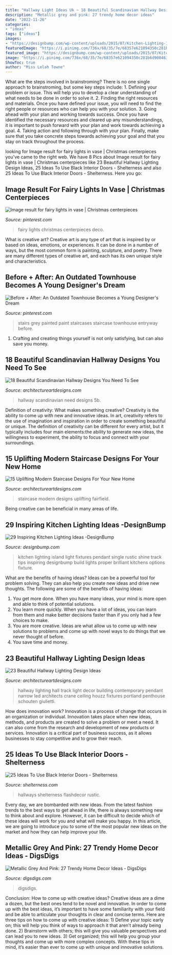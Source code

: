 ```yaml
---
title: "Hallway Light Ideas Uk ~ 18 Beautiful Scandinavian Hallway Designs You Need To See"
description: "Metallic grey and pink: 27 trendy home decor ideas"
date: "2022-11-26"
categories:
- "ideas"
tags: ["ideas"]
images:
- "https://designbump.com/wp-content/uploads/2015/07/Kitchen-Lighting-Ideas-Galley.jpg"
featuredImage: "https://i.pinimg.com/736x/68/35/7e/68357e621094350c281b6d900463075c.jpg"
featured_image: "https://designbump.com/wp-content/uploads/2015/07/Kitchen-Lighting-Ideas-Galley.jpg"
image: "https://i.pinimg.com/736x/68/35/7e/68357e621094350c281b6d900463075c.jpg"
ShowToc: true
author: "Miss Lelah Towne"
---
```



What are the steps involved in brainstroming?
There is no one single approach to brainstroming, but some key steps include: 1. Defining your problem or issue. This will help you to develop a clear understanding of what needs to be done in order to solve it. 2. Finding the right resources and materials. Once you have defined your issue, you will need to find the right people or resources who can help you with your solution. 3. Going ahead with your plan and working towards success. Once you have identified the necessary resources and cleared up any misunderstandings, it is important to push forward with your plan and work towards achieving a goal. 4. Taking action and following through with your plan. Finally, make sure that you take concrete steps towards achieving your goal and that you stay on track throughout the process.

	

		
looking for Image result for fairy lights in vase | Christmas centerpieces you've came to the right web. We have 8 Pics about Image result for fairy lights in vase | Christmas centerpieces like 23 Beautiful Hallway Lighting Design Ideas, 25 Ideas To Use Black Interior Doors - Shelterness and also 25 Ideas To Use Black Interior Doors - Shelterness. Here you go:
		
    
## Image Result For Fairy Lights In Vase | Christmas Centerpieces

<img loading=lazy src="https://i.pinimg.com/736x/68/35/7e/68357e621094350c281b6d900463075c.jpg" onerror="this.onerror=null;this.src='https://tse4.mm.bing.net/th?id=OIP.t-IZS3_w9Qw9okEs0VejCgAAAA&amp;pid=15.1';" alt="Image result for fairy lights in vase | Christmas centerpieces">

_Source: pinterest.com_

>fairy lights christmas centerpieces deco. 

	

What is creative art?
Creative art is any type of art that is inspired by or based on ideas, emotions, or experiences. It can be done in a number of ways, but the most common form is painting, sculpture, and poetry. There are many different types of creative art, and each has its own unique style and characteristics.

    
## Before + After: An Outdated Townhouse Becomes A Young Designer&#039;s Dream

<img loading=lazy src="https://i.pinimg.com/736x/31/c4/db/31c4dbbda01c917952234c9f5df6f1c9--paint-stairs-grey-painted-stairs.jpg" onerror="this.onerror=null;this.src='https://tse2.mm.bing.net/th?id=OIP.ehz0g-QCPn33oO9bZnE3ogHaLH&amp;pid=15.1';" alt="Before + After: An Outdated Townhouse Becomes a Young Designer&#039;s Dream">

_Source: pinterest.com_

>stairs grey painted paint staircases staircase townhouse entryway before. 

	

1. Crafting and creating things yourself is not only satisfying, but can also save you money.

    
## 18 Beautiful Scandinavian Hallway Designs You Need To See

<img loading=lazy src="https://www.architectureartdesigns.com/wp-content/uploads/2018/09/20-Beautiful-Scandinavian-Hallway-Designs-You-Need-To-See-4.jpg" onerror="this.onerror=null;this.src='https://tse1.mm.bing.net/th?id=OIP.pxdgOb-Ro1X9LlgdPP-vxgHaLH&amp;pid=15.1';" alt="18 Beautiful Scandinavian Hallway Designs You Need To See">

_Source: architectureartdesigns.com_

>hallway scandinavian need designs 5b. 

	

Definition of creativity: What makes something creative?
Creativity is the ability to come up with new and innovative ideas. In art, creativity refers to the use of imagination and inspiration in order to create something beautiful or unique. The definition of creativity can be different for every artist, but it typically includes four main elements:the ability to generate new ideas, the willingness to experiment, the ability to focus and connect with your surroundings.

    
## 15 Uplifting Modern Staircase Designs For Your New Home

<img loading=lazy src="https://www.architectureartdesigns.com/wp-content/uploads/2014/09/15-Uplifting-Modern-Staircase-Designs-For-Your-New-Home-4.jpg" onerror="this.onerror=null;this.src='https://tse4.mm.bing.net/th?id=OIP.XBZULRRNDba_sjimU2Tu0AHaLo&amp;pid=15.1';" alt="15 Uplifting Modern Staircase Designs For Your New Home">

_Source: architectureartdesigns.com_

>staircase modern designs uplifting fairfield. 

	

Being creative can be beneficial in many areas of life.

    
## 29 Inspiring Kitchen Lighting Ideas -DesignBump

<img loading=lazy src="https://designbump.com/wp-content/uploads/2015/07/Kitchen-Lighting-Ideas-Galley.jpg" onerror="this.onerror=null;this.src='https://tse3.mm.bing.net/th?id=OIP.Qwfg1oEvsWThUMMV8i21dgHaE8&amp;pid=15.1';" alt="29 Inspiring Kitchen Lighting Ideas -DesignBump">

_Source: designbump.com_

>kitchen lighting island light fixtures pendant single rustic shine track tips inspiring designbump build lights proper brilliant kitchens options fixture. 

	

What are the benefits of having ideas?
Ideas can be a powerful tool for problem solving. They can also help you create new ideas and drive new thoughts. The following are some of the benefits of having ideas: 
1. You get more done. When you have many ideas, your mind is more open and able to think of potential solutions. 
2. You learn more quickly. When you have a lot of ideas, you can learn from them and make better decisions faster than if you only had a few choices to make. 
3. You are more creative. Ideas are what allow us to come up with new solutions to problems and come up with novel ways to do things that we never thought of before. 
4. You save time and money.

    
## 23 Beautiful Hallway Lighting Design Ideas

<img loading=lazy src="https://www.architectureartdesigns.com/wp-content/uploads/2013/12/1837.jpg" onerror="this.onerror=null;this.src='https://tse1.mm.bing.net/th?id=OIP.WJqbEptuMYa5GNWuRo0N1wHaLV&amp;pid=15.1';" alt="23 Beautiful Hallway Lighting Design Ideas">

_Source: architectureartdesigns.com_

>hallway lighting hall track light decor building contemporary pendant narrow led architects crane ceiling houzz fixtures portland penthouse schouten giulietti. 

	

How does innovation work?
Innovation is a process of change that occurs in an organization or individual. Innovation takes place when new ideas, methods, and products are created to solve a problem or meet a need. It can also come from the research and development of new products or services. Innovation is a critical part of business success, as it allows businesses to stay competitive and to grow their reach.

    
## 25 Ideas To Use Black Interior Doors - Shelterness

<img loading=lazy src="https://i.shelterness.com/black-interior-doors-19.jpeg" onerror="this.onerror=null;this.src='https://tse1.mm.bing.net/th?id=OIP.MekvCWQVv1cm8Q2iHiUQLAAAAA&amp;pid=15.1';" alt="25 Ideas To Use Black Interior Doors - Shelterness">

_Source: shelterness.com_

>hallways shelterness flashdecor rustic. 

	

Every day, we are bombarded with new ideas. From the latest fashion trends to the best ways to get ahead in life, there is always something new to think about and explore. However, it can be difficult to decide which of these ideas will work for you and what will make you happy. In this article, we are going to introduce you to some of the most popular new ideas on the market and how they can help improve your life.

    
## Metallic Grey And Pink: 27 Trendy Home Decor Ideas - DigsDigs

<img loading=lazy src="https://www.digsdigs.com/photos/metallic-grey-and-bold-pink-home-decor-ideas-7.jpg" onerror="this.onerror=null;this.src='https://tse2.mm.bing.net/th?id=OIP.Kn_ajjJwpbX9O1bE27O4BAHaMF&amp;pid=15.1';" alt="Metallic Grey And Pink: 27 Trendy Home Decor Ideas - DigsDigs">

_Source: digsdigs.com_

>digsdigs. 

	

Conclusion: How to come up with creative ideas?
Creative ideas are a dime a dozen, but the best ones tend to be novel and innovative. In order to come up with the best ideas, it’s important to have some familiarity with your field and be able to articulate your thoughts in clear and concise terms. Here are three tips on how to come up with creative ideas: 1) Define your topic early on; this will help you think of ways to approach it that aren’t already being done. 2) Brainstorm with others; this will give you valuable perspectives and can lead you to new ideas. 3) Get organized; this will help you group your thoughts and come up with more complex concepts. With these tips in mind, it’s easier than ever to come up with unique and innovative solutions.

